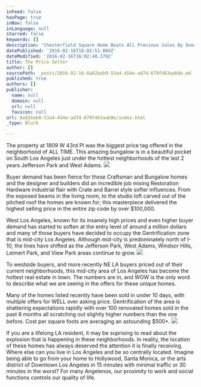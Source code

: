 ```yaml
---
inFeed: false
hasPage: true
inNav: false
inLanguage: null
starred: false
keywords: []
description: 'Chesterfield Square Home Beats All Previous Sales By Over $100,000'
datePublished: '2016-02-16T16:02:51.004Z'
dateModified: '2016-02-16T16:02:48.379Z'
title: The Price Setter
author: []
sourcePath: _posts/2016-02-16-8a82bab9-53a4-454e-ad74-679f463aab8e.md
published: true
authors: []
publisher:
  name: null
  domain: null
  url: null
  favicon: null
url: 8a82bab9-53a4-454e-ad74-679f463aab8e/index.html
_type: Blurb

---
```

The property at 1809 W 43rd Pl was the biggest price tag offered in the neighborhood of ALL TIME. This amazing bungalow is in a beautiful pocket on South Los Angeles just under the hottest neighborhoods of the last 2 years Jefferson Park and West Adams. ![](https://s3-us-west-2.amazonaws.com/the-grid-img/p/365c1df748338db425a61a978d19c1ce983d0cb7.jpg)

Buyer demand has been fierce for these Craftsman and Bungalow homes and the designer and builders did an incredible job mixing Restoration Hardware industrial flair with Crate and Barrel style softer influences. From the exposed beams in the living room, to the studio loft carved out of the pitched roof the homes are known for; this masterpiece delivered the highest selling price in the entire zip code by over $100,000\.

West Los Angeles, known for its insanely high prices and even higher buyer demand has started to soften at the entry level of around a million dollars and many of those buyers have decided to occupy the Gentrification zone that is mid-city Los Angeles. Although mid-city is predominately north of I-10, the lines have shifted as the Jefferson Park, West Adams, Windsor Hills, Leimert Park, and View Park areas continue to grow. ![](https://the-grid-user-content.s3-us-west-2.amazonaws.com/1dedd833-09c4-4e68-940e-bcbab061cc24.jpg)

To westside buyers, and more recently NE LA buyers priced out of their current neighborhoods, this mid-city area of Los Angeles has become the hottest real estate in town. The numbers are in, and WOW is the only word to describe what we are seeing in the offers for these unique homes. 

Many of the homes listed recently have been sold in under 10 days, with multiple offers for WELL over asking price. Gentrification of the area is shattering expectations rapidly with over 100 renovated homes sold in the past 6 months all scratching out slightly higher numbers than the one before. Cost per square foots are averaging an astounding $500+.
![](https://the-grid-user-content.s3-us-west-2.amazonaws.com/87fa9a9a-32b7-4bea-92d8-82771d4ee7c6.jpg)

If you are a lifelong LA resident, it may be suprising to read about the explosion that is happening in these neighborhoods. In reality, the location of these homes has always deserved the attention it is finally receiving. Where else can you live in Los Angeles and be so centrally located. Imagine being able to go from your home to Hollywood, Santa Monica, or the arts district of Downtown Los Angeles in 15 minutes with minimal traffic or 30 minutes in the worst? For many Angelenos, our proximity to work and social functions controls our quality of life.